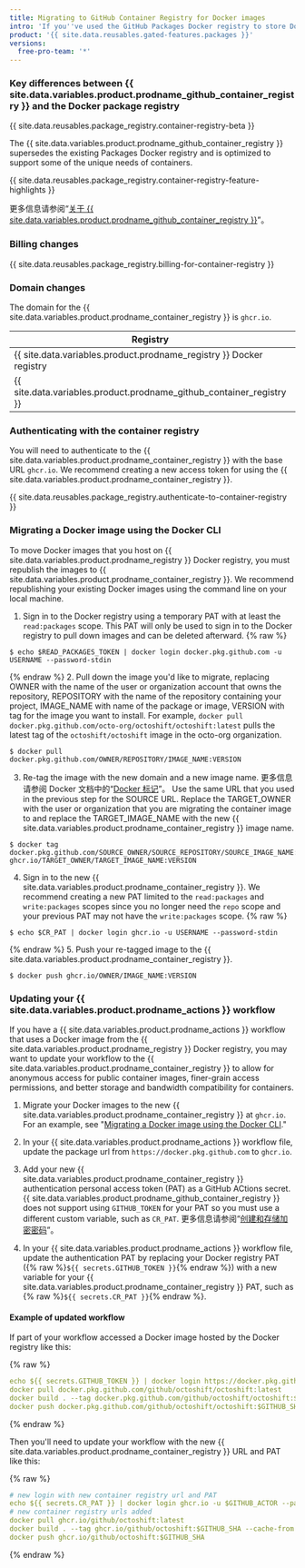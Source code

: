 ```yaml
---
title: Migrating to GitHub Container Registry for Docker images
intro: 'If you''ve used the GitHub Packages Docker registry to store Docker images, you can migrate to the new {{ site.data.variables.product.prodname_container_registry }}.'
product: '{{ site.data.reusables.gated-features.packages }}'
versions:
  free-pro-team: '*'
---
```


### Key differences between {{ site.data.variables.product.prodname_github_container_registry }} and the Docker package registry

{{ site.data.reusables.package_registry.container-registry-beta }}

The {{ site.data.variables.product.prodname_github_container_registry }} supersedes the existing Packages Docker registry and is optimized to support some of the unique needs of containers.

{{ site.data.reusables.package_registry.container-registry-feature-highlights }}

更多信息请参阅“[关于 {{ site.data.variables.product.prodname_github_container_registry }}](/packages/getting-started-with-github-container-registry/about-github-container-registry)”。

### Billing changes

{{ site.data.reusables.package_registry.billing-for-container-registry }}

### Domain changes

The domain for the {{ site.data.variables.product.prodname_container_registry }} is `ghcr.io`.

| Registry                                                               | Example URL                                         |
| ---------------------------------------------------------------------- | --------------------------------------------------- |
| {{ site.data.variables.product.prodname_registry }} Docker registry    | `docker.pkg.github.com/OWNER/REPOSITORY/IMAGE_NAME` |
| {{ site.data.variables.product.prodname_github_container_registry }} | `ghcr.io/OWNER/IMAGE_NAME`                          |

### Authenticating with the container registry

You will need to authenticate to the {{ site.data.variables.product.prodname_container_registry }} with the base URL `ghcr.io`. We recommend creating a new access token for using the {{ site.data.variables.product.prodname_container_registry }}.

{{ site.data.reusables.package_registry.authenticate-to-container-registry }}

### Migrating a Docker image using the Docker CLI

To move Docker images that you host on {{ site.data.variables.product.prodname_registry }} Docker registry, you must republish the images to {{ site.data.variables.product.prodname_container_registry }}. We recommend republishing your existing Docker images using the command line on your local machine.

1. Sign in to the Docker registry using a temporary PAT with at least the `read:packages` scope. This PAT will only be used to sign in to the Docker registry to pull down images and can be deleted afterward.
  {% raw %}
  ```shell
  $ echo $READ_PACKAGES_TOKEN | docker login docker.pkg.github.com -u USERNAME --password-stdin
  ```
  {% endraw %}
2. Pull down the image you'd like to migrate, replacing OWNER with the name of the user or organization account that owns the repository, REPOSITORY with the name of the repository containing your project, IMAGE_NAME with name of the package or image, VERSION with tag for the image you want to install. For example, `docker pull docker.pkg.github.com/octo-org/octoshift/octoshift:latest` pulls the latest tag of the `octoshift/octoshift` image in the octo-org organization.
  ```shell
  $ docker pull docker.pkg.github.com/OWNER/REPOSITORY/IMAGE_NAME:VERSION
  ```

3. Re-tag the image with the new domain and a new image name. 更多信息请参阅 Docker 文档中的“[Docker 标记](https://docs.docker.com/engine/reference/commandline/tag/)”。 Use the same URL that you used in the previous step for the SOURCE URL. Replace the TARGET_OWNER with the user or organization that you are migrating the container image to and replace the TARGET_IMAGE_NAME with the new {{ site.data.variables.product.prodname_container_registry }} image name.
  ```shell
  $ docker tag docker.pkg.github.com/SOURCE_OWNER/SOURCE_REPOSITORY/SOURCE_IMAGE_NAME:VERSION ghcr.io/TARGET_OWNER/TARGET_IMAGE_NAME:VERSION
  ```

4. Sign in to the new {{ site.data.variables.product.prodname_container_registry }}. We recommend creating a new PAT limited to the `read:packages` and `write:packages` scopes since you no longer need the `repo` scope and your previous PAT may not have the `write:packages` scope.
  {% raw %}
  ```shell
  $ echo $CR_PAT | docker login ghcr.io -u USERNAME --password-stdin
  ```
  {% endraw %}
5. Push your re-tagged image to the {{ site.data.variables.product.prodname_container_registry }}.
  ```shell
  $ docker push ghcr.io/OWNER/IMAGE_NAME:VERSION
  ```

### Updating your {{ site.data.variables.product.prodname_actions }} workflow

If you have a {{ site.data.variables.product.prodname_actions }} workflow that uses a Docker image from the {{ site.data.variables.product.prodname_registry }} Docker registry, you may want to update your workflow to the {{ site.data.variables.product.prodname_container_registry }} to allow for anonymous access for public container images, finer-grain access permissions, and better storage and bandwidth compatibility for containers.

1. Migrate your Docker images to the new {{ site.data.variables.product.prodname_container_registry }} at `ghcr.io`. For an example, see "[Migrating a Docker image using the Docker CLI](#migrating-a-docker-image-using-the-docker-cli)."

2. In your {{ site.data.variables.product.prodname_actions }} workflow file, update the package url from `https://docker.pkg.github.com` to `ghcr.io`.

3. Add your new {{ site.data.variables.product.prodname_container_registry }} authentication personal access token (PAT) as a GitHub ACtions secret. {{ site.data.variables.product.prodname_github_container_registry }} does not support using `GITHUB_TOKEN` for your PAT so you must use a different custom variable, such as `CR_PAT`. 更多信息请参阅“[创建和存储加密密码](/actions/configuring-and-managing-workflows/creating-and-storing-encrypted-secrets)”。

4. In your {{ site.data.variables.product.prodname_actions }} workflow file, update the authentication PAT by replacing your Docker registry PAT ({% raw %}`${{ secrets.GITHUB_TOKEN }}`{% endraw %}) with a new variable for your {{ site.data.variables.product.prodname_container_registry }} PAT, such as {% raw %}`${{ secrets.CR_PAT }}`{% endraw %}.

#### Example of updated workflow

If part of your workflow accessed a Docker image hosted by the Docker registry like this:

{% raw %}
```yaml
echo ${{ secrets.GITHUB_TOKEN }} | docker login https://docker.pkg.github.com -u $GITHUB_ACTOR --password-stdin
docker pull docker.pkg.github.com/github/octoshift/octoshift:latest
docker build . --tag docker.pkg.github.com/github/octoshift/octoshift:$GITHUB_SHA --cache-from docker.pkg.github.com/github/octoshift/octoshift:latest
docker push docker.pkg.github.com/github/octoshift/octoshift:$GITHUB_SHA
```
{% endraw %}

Then you'll need to update your workflow with the new {{ site.data.variables.product.prodname_container_registry }} URL and PAT like this:

{% raw %}
```yaml
# new login with new container registry url and PAT
echo ${{ secrets.CR_PAT }} | docker login ghcr.io -u $GITHUB_ACTOR --password-stdin
# new container registry urls added
docker pull ghcr.io/github/octoshift:latest
docker build . --tag ghcr.io/github/octoshift:$GITHUB_SHA --cache-from ghcr.io/github/octoshift:latest
docker push ghcr.io/github/octoshift:$GITHUB_SHA
```
{% endraw %}
